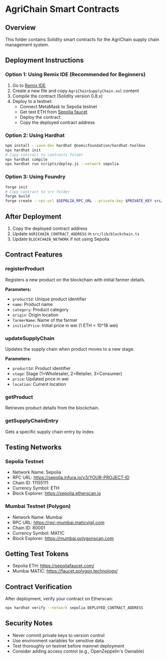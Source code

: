 # AgriChain Smart Contracts

## Overview
This folder contains Solidity smart contracts for the AgriChain supply chain management system.

## Deployment Instructions

### Option 1: Using Remix IDE (Recommended for Beginners)
1. Go to [Remix IDE](https://remix.ethereum.org/)
2. Create a new file and copy `AgriChainSupplyChain.sol` content
3. Compile the contract (Solidity version 0.8.x)
4. Deploy to a testnet:
   - Connect MetaMask to Sepolia testnet
   - Get test ETH from [Sepolia faucet](https://sepoliafaucet.com/)
   - Deploy the contract
   - Copy the deployed contract address

### Option 2: Using Hardhat
```bash
npm install --save-dev hardhat @nomicfoundation/hardhat-toolbox
npx hardhat init
# Copy contract to contracts folder
npx hardhat compile
npx hardhat run scripts/deploy.js --network sepolia
```

### Option 3: Using Foundry
```bash
forge init
# Copy contract to src folder
forge build
forge create --rpc-url $SEPOLIA_RPC_URL --private-key $PRIVATE_KEY src/AgriChainSupplyChain.sol:AgriChainSupplyChain
```

## After Deployment
1. Copy the deployed contract address
2. Update `AGRICHAIN_CONTRACT_ADDRESS` in `src/lib/blockchain.ts`
3. Update `BLOCKCHAIN_NETWORK` if not using Sepolia

## Contract Features

### registerProduct
Registers a new product on the blockchain with initial farmer details.

**Parameters:**
- `productId`: Unique product identifier
- `name`: Product name
- `category`: Product category
- `origin`: Origin location
- `farmerName`: Name of the farmer
- `initialPrice`: Initial price in wei (1 ETH = 10^18 wei)

### updateSupplyChain
Updates the supply chain when product moves to a new stage.

**Parameters:**
- `productId`: Product identifier
- `stage`: Stage (1=Wholesaler, 2=Retailer, 3=Consumer)
- `price`: Updated price in wei
- `location`: Current location

### getProduct
Retrieves product details from the blockchain.

### getSupplyChainEntry
Gets a specific supply chain entry by index.

## Testing Networks

### Sepolia Testnet
- Network Name: Sepolia
- RPC URL: https://sepolia.infura.io/v3/YOUR-PROJECT-ID
- Chain ID: 11155111
- Currency Symbol: ETH
- Block Explorer: https://sepolia.etherscan.io

### Mumbai Testnet (Polygon)
- Network Name: Mumbai
- RPC URL: https://rpc-mumbai.maticvigil.com
- Chain ID: 80001
- Currency Symbol: MATIC
- Block Explorer: https://mumbai.polygonscan.com

## Getting Test Tokens
- Sepolia ETH: https://sepoliafaucet.com/
- Mumbai MATIC: https://faucet.polygon.technology/

## Contract Verification
After deployment, verify your contract on Etherscan:
```bash
npx hardhat verify --network sepolia DEPLOYED_CONTRACT_ADDRESS
```

## Security Notes
- Never commit private keys to version control
- Use environment variables for sensitive data
- Test thoroughly on testnet before mainnet deployment
- Consider adding access control (e.g., OpenZeppelin's Ownable)
